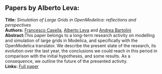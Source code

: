 <h2>Papers by Alberto Leva:</h2>
<p>
<b>Title:</b> <i> Simulation of Large Grids in OpenModelica: reflections and perspectives </i> <br />
<b>Authors:</b> <a href="../authors/author_41.html">Francesco Casella</a>, <a href="../authors/author_157.html">Alberto Leva</a> and <a href="../authors/author_15.html">Andrea Bartolini</a><br />
<b>Abstract:</b>This paper belongs to a long-term research activity on modelling and simulation of large grids in Modelica, and specifically with the OpenModelica translator. We describe the present state of the research, its evolution over the last year, the conclusions we could reach in this period in comparison with the initial hypotheses, and some results. As a consequence, we outline the future of the presented activity.<br />
<b>Links:</b> <a href="../submissions/ecp17132227_CasellaLevaBartolini.pdf">Full paper</a></p>